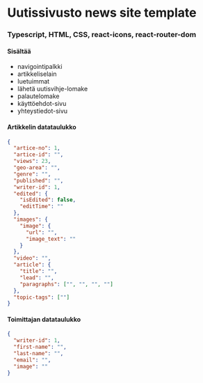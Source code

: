 <h1>Uutissivusto news site template</h1>
<h3>Typescript, HTML, CSS, react-icons, react-router-dom</h3>
<h4>Sisältää</h4>
<ul>
    <li>navigointipalkki</li>
    <li>artikkeliselain</li>
    <li>luetuimmat</li>
    <li>lähetä uutisvihje-lomake</li>
    <li>palautelomake</li>
    <li>käyttöehdot-sivu</li>
    <li>yhteystiedot-sivu</li>
</ul>

<h4>Artikkelin datataulukko</h4>

```json
{
  "artice-no": 1,
  "artice-id": "",
  "views": 23,
  "geo-area": "",
  "genre": "",
  "published": "",
  "writer-id": 1,
  "edited": {
    "isEdited": false,
    "editTime": ""
  },
  "images": {
    "image": {
      "url": "",
      "image_text": ""
    }
  },
  "video": "",
  "article": {
    "title": "",
    "lead": "",
    "paragraphs": ["", "", "", ""]
  },
  "topic-tags": [""]
}
```

<h4>Toimittajan datataulukko</h4>

```json
{
  "writer-id": 1,
  "first-name": "",
  "last-name": "",
  "email": "",
  "image": ""
}
```
